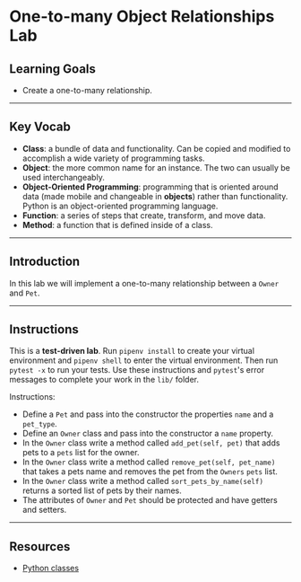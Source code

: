 # One-to-many Object Relationships Lab

## Learning Goals

- Create a one-to-many relationship.

***

## Key Vocab

- **Class**: a bundle of data and functionality. Can be copied and modified to
accomplish a wide variety of programming tasks.
- **Object**: the more common name for an instance. The two can usually be used
interchangeably.
- **Object-Oriented Programming**: programming that is oriented around data
(made mobile and changeable in **objects**) rather than functionality. Python
is an object-oriented programming language.
- **Function**: a series of steps that create, transform, and move data.
- **Method**: a function that is defined inside of a class.

***

## Introduction

In this lab we will implement a one-to-many relationship between a `Owner` and `Pet`.

***

## Instructions

This is a **test-driven lab**. Run `pipenv install` to create your virtual
environment and `pipenv shell` to enter the virtual environment. Then run
`pytest -x` to run your tests. Use these instructions and `pytest`'s error
messages to complete your work in the `lib/` folder.

Instructions:

- Define a `Pet` and pass into the constructor the properties `name` and a `pet_type`.
- Define an `Owner` class and pass into the constructor a `name` property.
- In the `Owner` class write a method called `add_pet(self, pet)` that adds pets to a `pets` list for the owner.
- In the `Owner` class write a method called `remove_pet(self, pet_name)`
that takes a pets name and removes the pet from the `Owners` `pets` list.
- In the `Owner` class write a method called `sort_pets_by_name(self)` returns a sorted list of pets by their names.
- The attributes of `Owner` and `Pet` should be protected and have getters and setters.

***

## Resources

- [Python classes](https://docs.python.org/3/tutorial/classes.html)
